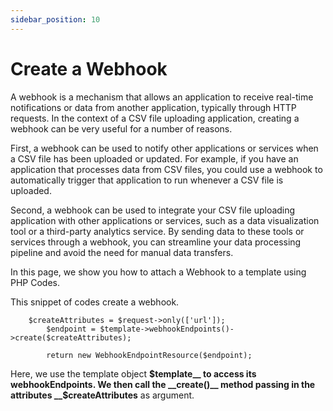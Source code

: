 ```yaml
---
sidebar_position: 10
---
```


# Create a Webhook

 A webhook is a mechanism that allows an application to receive real-time notifications or data from another application, typically through HTTP requests. In the context of a CSV file uploading application, creating a webhook can be very useful for a number of reasons.

First, a webhook can be used to notify other applications or services when a CSV file has been uploaded or updated. For example, if you have an application that processes data from CSV files, you could use a webhook to automatically trigger that application to run whenever a CSV file is uploaded.

Second, a webhook can be used to integrate your CSV file uploading application with other applications or services, such as a data visualization tool or a third-party analytics service. By sending data to these tools or services through a webhook, you can streamline your data processing pipeline and avoid the need for manual data transfers.

In this page, we show you how to attach a Webhook to a template using PHP Codes.

This snippet of codes create a webhook.
```
    $createAttributes = $request->only(['url']);
        $endpoint = $template->webhookEndpoints()->create($createAttributes);

        return new WebhookEndpointResource($endpoint);
 ```

 Here, we use the template object __$template__ to access its webhookEndpoints. We then call the __create()__ method passing in the attributes __$createAttributes__ as argument.